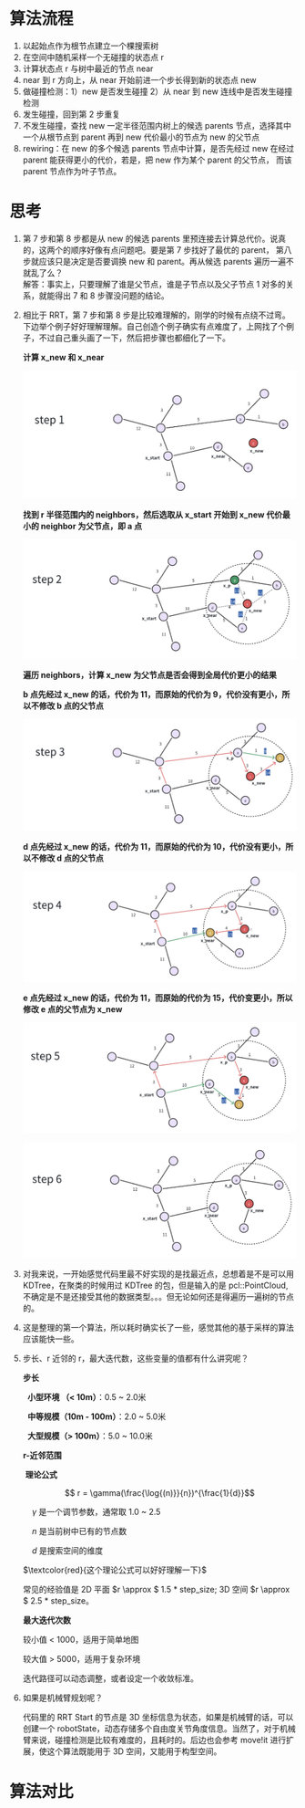 # 算法流程
1. 以起始点作为根节点建立一个棵搜索树  
2. 在空间中随机采样一个无碰撞的状态点 r  
3. 计算状态点 r 与树中最近的节点 near  
4. near 到 r 方向上，从 near 开始前进一个步长得到新的状态点 new  
5. 做碰撞检测：1）new 是否发生碰撞 2）从 near 到 new 连线中是否发生碰撞检测  
6. 发生碰撞，回到第 2 步重复  
7. 不发生碰撞，查找 new 一定半径范围内树上的候选 parents 节点，选择其中一个从根节点到 parent 再到 new 代价最小的节点为 new 的父节点  
8. rewiring：在 new 的多个候选 parents 节点中计算，是否先经过 new 在经过 parent 能获得更小的代价，若是，把 new 作为某个 parent 的父节点，
    而该 parent 节点作为叶子节点。  

# 思考
1. 第 7 步和第 8 步都是从 new 的候选 parents 里预连接去计算总代价。说真的，这两个的顺序好像有点问题吧。要是第 7 步找好了最优的 parent，
    第八步就应该只是决定是否要调换 new 和 parent。再从候选 parents 遍历一遍不就乱了么？  
    解答：事实上，只要理解了谁是父节点，谁是子节点以及父子节点 1 对多的关系，就能得出 7 和 8 步骤没问题的结论。  

2. 相比于 RRT，第 7 步和第 8 步是比较难理解的，刚学的时候有点绕不过弯。下边举个例子好好理解理解。自己创造个例子确实有点难度了，上网找了个例子，不过自己重头画了一下，然后把步骤也都细化了一下。

    **计算 x_new 和 x_near**

    ![rrt*_step1](../../../images/rrt*_step1.png)

    **找到 r 半径范围内的 neighbors，然后选取从 x_start 开始到 x_new 代价最小的 neighbor 为父节点，即 a 点**

    ![rrt*_step2](../../../images/rrt*_step2.png)

    **遍历 neighbors，计算 x_new 为父节点是否会得到全局代价更小的结果**  

    **b 点先经过 x_new 的话，代价为 11，而原始的代价为 9，代价没有更小，所以不修改 b 点的父节点**  

    

    ![rrt*_step3](../../../images/rrt*_step3.png)

    **d 点先经过 x_new 的话，代价为 11，而原始的代价为 10，代价没有更小，所以不修改 d 点的父节点**

    ![rrt*_step4](../../../images/rrt*_step4.png)

    **e 点先经过 x_new 的话，代价为 11，而原始的代价为 15，代价变更小，所以修改 e 点的父节点为 x_new**

    ![rrt*_step5](../../../images/rrt*_step5.png)

    ![rrt*_step6](../../../images/rrt*_step6.png)


3. 对我来说，一开始感觉代码里最不好实现的是找最近点，总想着是不是可以用 KDTree，在聚类的时候用过 KDTree 的包，但是输入的是 pcl::PointCloud,
    不确定是不是还接受其他的数据类型。。。但无论如何还是得遍历一遍树的节点的。  

4. 这是整理的第一个算法，所以耗时确实长了一些，感觉其他的基于采样的算法应该能快一些。  

5. 步长、r 近邻的 r，最大迭代数，这些变量的值都有什么讲究呢？  

    **步长**

    &nbsp;&nbsp;**小型环境 （< 10m）**：0.5 ~ 2.0米

    &nbsp;&nbsp;**中等规模（10m - 100m）**：2.0 ~ 5.0米

    &nbsp;&nbsp;**大型规模（> 100m）**：5.0 ~ 10.0米

    **r-近邻范围**

    &nbsp;**理论公式**

    $$ r = \gamma(\frac{\log{(n)}}{n})^{\frac{1}{d}}$$

    &nbsp;&nbsp;&nbsp;&nbsp;$\gamma$ 是一个调节参数，通常取 1.0 ~ 2.5  

    &nbsp;&nbsp;&nbsp;&nbsp;$n$ 是当前树中已有的节点数  

    &nbsp;&nbsp;&nbsp;&nbsp;$d$ 是搜索空间的维度  

    $\textcolor{red}{这个理论公式可以好好理解一下}$

    常见的经验值是 2D 平面 $r \approx $ 1.5 * step_size; 3D 空间  $r \approx $ 2.5 * step_size。

    **最大迭代次数**

    较小值 < 1000，适用于简单地图  

    较大值 > 5000，适用于复杂环境  

    迭代路径可以动态调整，或者设定一个收敛标准。

6. 如果是机械臂规划呢？

    代码里的 RRT Start 的节点是 3D 坐标信息为状态，如果是机械臂的话，可以创建一个 robotState，动态存储多个自由度关节角度信息。当然了，对于机械臂来说，碰撞检测是比较有难度的，且耗时的。后边也会参考 move!it 进行扩展，使这个算法既能用于 3D 空间，又能用于构型空间。


# 算法对比
